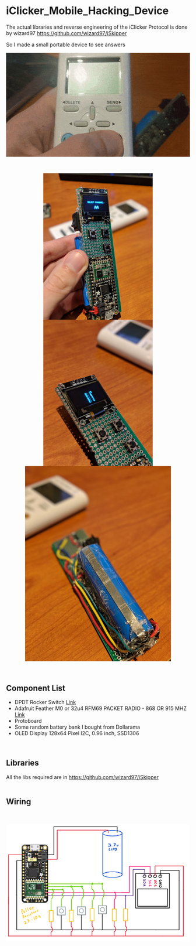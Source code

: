 # iClicker_Mobile_Hacking_Device

The actual libraries and reverse engineering of the iClicker Protocol is done by wizard97
https://github.com/wizard97/iSkipper

So I made a small portable device to see answers 
<br>

<p align="center" style="vertical-align: top; position: relative" >
  <img style="vertical-align:top" src="https://github.com/aziddy/iClicker_Mobile_Hacking_Device/blob/master/media/jiff.gif?raw=true" width="700"/>
</p>



<br>

<p align="center" style="vertical-align: top; position: relative" >
  <img style="vertical-align:top" src="https://github.com/aziddy/iClicker_Mobile_Hacking_Device/blob/master/front.jpg?raw=true" width="300"/>
  <img style="vertical-align:top" src="https://github.com/aziddy/iClicker_Mobile_Hacking_Device/blob/master/screen.jpg?raw=true" width="300"/>
  <img style="vertical-align: top; position: relative" src="https://github.com/aziddy/iClicker_Mobile_Hacking_Device/blob/master/back_battery.jpg?raw=true" width="400"/>

</p>

<br>

## Component List

* DPDT Rocker Switch 
<a href="https://www.creatroninc.com/product/dpdt-rocker-switch/?search_query=switch&results=305">Link</a>
* Adafruit Feather M0 or 32u4 RFM69 PACKET RADIO - 868 OR 915 MHZ <a href="https://elmwoodelectronics.ca/products/adafruit-feather-m0-rfm69-packet-radio-868-or-915-mhz">Link</a>
* Protoboard
* Some random battery bank I bought from Dollarama
* OLED Display 128x64 Pixel I2C, 0.96 inch, SSD1306 

<br>

## Libraries

All the libs required are in https://github.com/wizard97/iSkipper
<br>
<br>

## Wiring
<br>
<p align="center" style="vertical-align: top; position: relative" >

  <img style="vertical-align: top; position: relative" src="https://github.com/aziddy/iClicker_Mobile_Hacking_Device/blob/master/circuit.PNG?raw=true" width="700"/>

</p>




